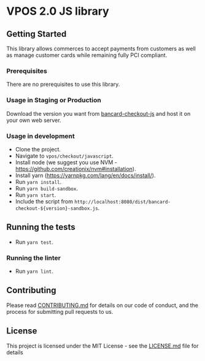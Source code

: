 
# VPOS 2.0 JS library

## Getting Started

This library allows commerces to accept payments from customers as well as manage customer cards while remaining fully PCI compliant.

### Prerequisites

There are no prerequisites to use this library.

### Usage in Staging or Production

Download the version you want from [bancard-checkout-js](https://github.com/Bancard/bancard-checkout-js/tree/master/build) and host it on your own web server.

### Usage in development

* Clone the project.
* Navigate to `vpos/checkout/javascript`.
* Install node (we suggest you use NVM - https://github.com/creationix/nvm#installation).
* Install yarn (https://yarnpkg.com/lang/en/docs/install/).
* Run `yarn install`.
* Run `yarn build-sandbox`.
* Run `yarn start`.
* Include the script from `http://localhost:8080/dist/bancard-checkout-${version}-sandbox.js`.

## Running the tests

* Run `yarn test`.

### Running the linter

* Run `yarn lint`.

## Contributing

Please read [CONTRIBUTING.md](https://github.com/Bancard/bancard-connectors/blob/master/CONTRIBUTING.md) for details on our code of conduct, and the process for submitting pull requests to us.

## License

This project is licensed under the MIT License - see the [LICENSE.md](https://github.com/Bancard/bancard-connectors/blob/master/LICENSE.md) file for details
